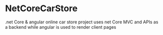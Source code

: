 # NetCoreCarStore
.net Core & angular online car store
project uses net Core MVC and APIs as a backend while angular is used to render client pages 
